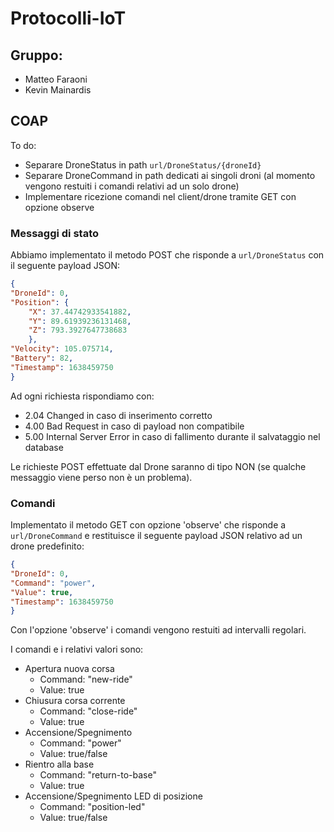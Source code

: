 # Protocolli-IoT
## Gruppo: 
- Matteo Faraoni
- Kevin Mainardis

## COAP
To do:
- Separare DroneStatus in path `url/DroneStatus/{droneId}`
- Separare DroneCommand in path dedicati ai singoli droni (al momento vengono restuiti i comandi relativi ad un solo drone)
- Implementare ricezione comandi nel client/drone tramite GET con opzione observe

### Messaggi di stato
Abbiamo implementato il metodo POST che risponde a `url/DroneStatus` con il seguente payload JSON:
```json
{
"DroneId": 0,
"Position":	{
    "X": 37.44742933541882,
    "Y": 89.61939236131468,
    "Z": 793.3927647738683
    },   
"Velocity": 105.075714,
"Battery": 82,
"Timestamp": 1638459750
}
```

Ad ogni richiesta rispondiamo con:
- 2.04 Changed in caso di inserimento corretto
- 4.00 Bad Request in caso di payload non compatibile
- 5.00 Internal Server Error in caso di fallimento durante il salvataggio nel database

Le richieste POST effettuate dal Drone saranno di tipo NON (se qualche messaggio viene perso non è un problema).

### Comandi
Implementato il metodo GET con opzione 'observe' che risponde a `url/DroneCommand` e restituisce il seguente payload JSON relativo ad un drone predefinito:
```json
{
"DroneId": 0,
"Command": "power",
"Value": true,
"Timestamp": 1638459750
}
```
Con l'opzione 'observe' i comandi vengono restuiti ad intervalli regolari.

I comandi e i relativi valori sono:
- Apertura nuova corsa
    - Command: "new-ride"
    - Value: true
- Chiusura corsa corrente
    - Command: "close-ride"
    - Value: true
- Accensione/Spegnimento
    - Command: "power"
    - Value: true/false
- Rientro alla base
    - Command: "return-to-base"
    - Value: true
- Accensione/Spegnimento LED di posizione
    - Command: "position-led"
    - Value: true/false

